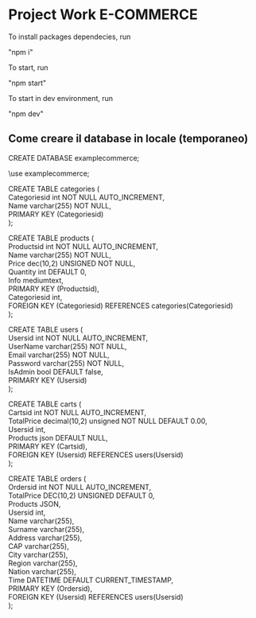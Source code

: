 # Project Work E-COMMERCE

To install packages dependecies, run 

"npm i"

To start, run 

"npm start"

To start in dev environment, run 

"npm dev"


## Come creare il database in locale (temporaneo)

CREATE DATABASE examplecommerce;

\use examplecommerce;

CREATE TABLE categories (  
Categoriesid int NOT NULL AUTO_INCREMENT,  
Name varchar(255) NOT NULL,  
PRIMARY KEY (Categoriesid)  
);

CREATE TABLE products (  
    Productsid int NOT NULL AUTO_INCREMENT,  
    Name varchar(255) NOT NULL,  
    Price dec(10,2) UNSIGNED NOT NULL,  
    Quantity int DEFAULT 0,  
    Info mediumtext,  
    PRIMARY KEY (Productsid),  
    Categoriesid int,  
    FOREIGN KEY (Categoriesid) REFERENCES categories(Categoriesid)  
);

CREATE TABLE users (  
    Usersid int NOT NULL AUTO_INCREMENT,  
    UserName varchar(255) NOT NULL,  
    Email varchar(255) NOT NULL,  
    Password varchar(255) NOT NULL,  
    IsAdmin bool DEFAULT false,  
    PRIMARY KEY (Usersid)  
);

CREATE TABLE carts (  
  Cartsid int NOT NULL AUTO_INCREMENT,  
  TotalPrice decimal(10,2) unsigned NOT NULL DEFAULT 0.00,  
  Usersid int,  
  Products json DEFAULT NULL,  
  PRIMARY KEY (Cartsid),  
  FOREIGN KEY (Usersid) REFERENCES users(Usersid)   
);

CREATE TABLE orders (  
    Ordersid int NOT NULL AUTO_INCREMENT,  
    TotalPrice DEC(10,2) UNSIGNED DEFAULT 0,  
    Products JSON,  
    Usersid int,  
    Name varchar(255),  
    Surname varchar(255),  
    Address varchar(255),  
    CAP varchar(255),  
    City varchar(255),  
    Region varchar(255),  
    Nation varchar(255),  
    Time DATETIME DEFAULT CURRENT_TIMESTAMP,  
    PRIMARY KEY (Ordersid),  
    FOREIGN KEY (Usersid) REFERENCES users(Usersid)  
);